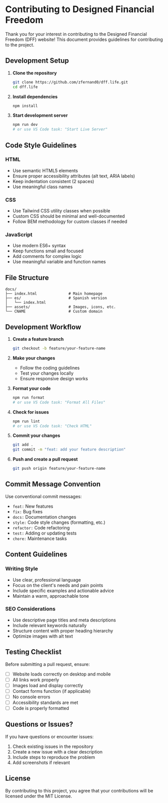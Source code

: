 # Contributing to Designed Financial Freedom

Thank you for your interest in contributing to the Designed Financial Freedom (DFF) website! This document provides guidelines for contributing to the project.

## Development Setup

1. **Clone the repository**
   ```bash
   git clone https://github.com/zfernand0/dff.life.git
   cd dff.life
   ```

2. **Install dependencies**
   ```bash
   npm install
   ```

3. **Start development server**
   ```bash
   npm run dev
   # or use VS Code task: "Start Live Server"
   ```

## Code Style Guidelines

### HTML
- Use semantic HTML5 elements
- Ensure proper accessibility attributes (alt text, ARIA labels)
- Keep indentation consistent (2 spaces)
- Use meaningful class names

### CSS
- Use Tailwind CSS utility classes when possible
- Custom CSS should be minimal and well-documented
- Follow BEM methodology for custom classes if needed

### JavaScript
- Use modern ES6+ syntax
- Keep functions small and focused
- Add comments for complex logic
- Use meaningful variable and function names

## File Structure

```
docs/
├── index.html              # Main homepage
├── es/                     # Spanish version
│   └── index.html
├── assets/                 # Images, icons, etc.
└── CNAME                   # Custom domain
```

## Development Workflow

1. **Create a feature branch**
   ```bash
   git checkout -b feature/your-feature-name
   ```

2. **Make your changes**
   - Follow the coding guidelines
   - Test your changes locally
   - Ensure responsive design works

3. **Format your code**
   ```bash
   npm run format
   # or use VS Code task: "Format All Files"
   ```

4. **Check for issues**
   ```bash
   npm run lint
   # or use VS Code task: "Check HTML"
   ```

5. **Commit your changes**
   ```bash
   git add .
   git commit -m "feat: add your feature description"
   ```

6. **Push and create a pull request**
   ```bash
   git push origin feature/your-feature-name
   ```

## Commit Message Convention

Use conventional commit messages:

- `feat:` New features
- `fix:` Bug fixes
- `docs:` Documentation changes
- `style:` Code style changes (formatting, etc.)
- `refactor:` Code refactoring
- `test:` Adding or updating tests
- `chore:` Maintenance tasks

## Content Guidelines

### Writing Style
- Use clear, professional language
- Focus on the client's needs and pain points
- Include specific examples and actionable advice
- Maintain a warm, approachable tone

### SEO Considerations
- Use descriptive page titles and meta descriptions
- Include relevant keywords naturally
- Structure content with proper heading hierarchy
- Optimize images with alt text

## Testing Checklist

Before submitting a pull request, ensure:

- [ ] Website loads correctly on desktop and mobile
- [ ] All links work properly
- [ ] Images load and display correctly
- [ ] Contact forms function (if applicable)
- [ ] No console errors
- [ ] Accessibility standards are met
- [ ] Code is properly formatted

## Questions or Issues?

If you have questions or encounter issues:

1. Check existing issues in the repository
2. Create a new issue with a clear description
3. Include steps to reproduce the problem
4. Add screenshots if relevant

## License

By contributing to this project, you agree that your contributions will be licensed under the MIT License.
